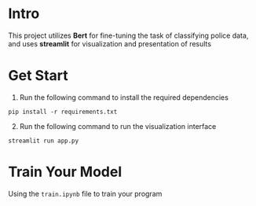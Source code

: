 # Intro

This project utilizes **Bert** for fine-tuning the task of classifying police data, and uses **streamlit** for visualization and presentation of results

# Get Start

1. Run the following command to install the required dependencies

```shell
pip install -r requirements.txt
```

2. Run the following command to run the visualization interface

```shell
streamlit run app.py
```

# Train Your Model

Using the `train.ipynb` file to train your program